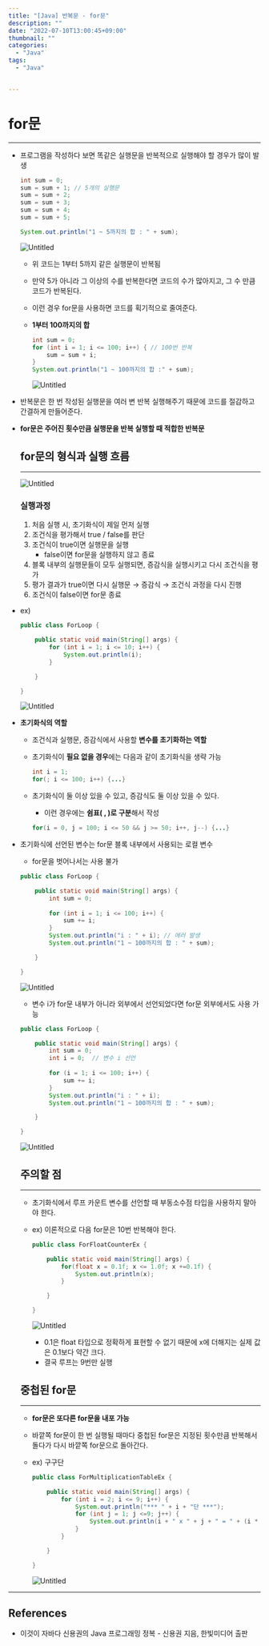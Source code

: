 ```yaml
---
title: "[Java] 반복문 - for문"
description: ""
date: "2022-07-10T13:00:45+09:00"
thumbnail: ""
categories:
  - "Java"
tags:
  - "Java"


---
```

<!--more-->

# for문

---

- 프로그램을 작성하다 보면 똑같은 실행문을 반복적으로 실행해야 할 경우가 많이 발생
    
    ```java
    int sum = 0;
    sum = sum + 1; // 5개의 실행문
    sum = sum + 2;
    sum = sum + 3;
    sum = sum + 4;
    sum = sum + 5;
    
    System.out.println("1 ~ 5까지의 합 : " + sum);
    ```
    
    ![Untitled](/images/lang_java/conditionLoop/반복문_for문/Untitled.png)
    
    - 위 코드는 1부터 5까지 같은 실행문이 반복됨
    - 만약 5가 아니라 그 이상의 수를 반복한다면 코드의 수가 많아지고, 그 수 만큼 코드가 반복된다.
    - 이런 경우 for문을 사용하면 코드를 획기적으로 줄여준다.
    - **1부터 100까지의 합**
        
        ```java
        int sum = 0;
        for (int i = 1; i <= 100; i++) { // 100번 반복
        	sum = sum + i;
        }
        System.out.println("1 ~ 100까지의 합 :" + sum);
        ```
        
        ![Untitled](/images/lang_java/conditionLoop/반복문_for문/Untitled%201.png)
        
- 반복문은 한 번 작성된 실행문을 여러 변 반복 실행해주기 때문에 코드를 절감하고 간결하게 만들어준다.
- **for문은 주어진 횟수만큼 실행문을 반복 실행할 때 적합한 반복문**
    
    ## for문의 형식과 실행 흐름
    
    ---
    
    ![Untitled](/images/lang_java/conditionLoop/반복문_for문/Untitled%202.png)
    
    ### 실행과정
    
    1. 처음 실행 시, 초기화식이 제일 먼저 실행
    2. 조건식을 평가해서 true / false를 판단
    3. 조건식이 true이면 실행문을 실행
        - false이면 for문을 실행하지 않고 종료
    4. 블록 내부의 실행문들이 모두 실행되면, 증감식을 실행시키고 다시 조건식을 평가
    5. 평가 결과가 true이면 다시 실행문 → 증감식 → 조건식 과정을 다시 진행
    6. 조건식이 false이면 for문 종료
- ex)
    
    ```java
    public class ForLoop {
    
    	public static void main(String[] args) {
    		for (int i = 1; i <= 10; i++) {
    			System.out.println(i);
    		}
    
    	}
    
    }
    ```
    
    ![Untitled](/images/lang_java/conditionLoop/반복문_for문/Untitled%203.png)
    
- **초기화식의 역할**
    - 조건식과 실행문, 증감식에서 사용할 **변수를 초기화하는 역할**
    - 초기화식이 **필요 없을 경우**에는 다음과 같이 초기화식을 생략 가능
        
        ```java
        int i = 1;
        for(; i <= 100; i++) {...}
        ```
        
    - 초기화식이 둘 이상 있을 수 있고, 증감식도 둘 이상 있을 수 있다.
        - 이런 경우에는 **쉼표( , )로 구분**해서 작성
        
        ```java
        for(i = 0, j = 100; i <= 50 && j >= 50; i++, j--) {...}
        ```
        
- 초기화식에 선언된 변수는 for문 블록 내부에서 사용되는 로컬 변수
    - for문을 벗어나서는 사용 불가
    
    ```java
    public class ForLoop {
    
    	public static void main(String[] args) {
    		int sum = 0;
    				
    		for (int i = 1; i <= 100; i++) {
    			sum += i;
    		}
    		System.out.println("i : " + i); // 에러 발생
    		System.out.println("1 ~ 100까지의 합 : " + sum);
    
    	}
    
    }
    ```
    
    ![Untitled](/images/lang_java/conditionLoop/반복문_for문/Untitled%204.png)
    
    - 변수 i가  for문 내부가 아니라 외부에서 선언되었다면 for문 외부에서도 사용 가능
    
    ```java
    public class ForLoop {
    
    	public static void main(String[] args) {
    		int sum = 0;
    		int i = 0;  // 변수 i 선언
    				
    		for (i = 1; i <= 100; i++) {
    			sum += i;
    		}
    		System.out.println("i : " + i);
    		System.out.println("1 ~ 100까지의 합 : " + sum);
    
    	}
    
    }
    ```
    
    ![Untitled](/images/lang_java/conditionLoop/반복문_for문/Untitled%205.png)
    
    ## 주의할 점
    
    ---
    
    - 초기화식에서 루프 카운트 변수를 선언할 때 부동소수점 타입을 사용하지 말아야 한다.
    - ex) 이론적으로 다음 for문은 10번 반복해야 한다.
        
        ```java
        public class ForFloatCounterEx {
        
        	public static void main(String[] args) {
        		for(float x = 0.1f; x <= 1.0f; x +=0.1f) {
        			System.out.println(x);
        		}
        
        	}
        
        }
        ```
        
        ![Untitled](/images/lang_java/conditionLoop/반복문_for문/Untitled%206.png)
        
        - 0.1은 float 타입으로 정확하게 표현할 수 없기 때문에 x에 더해지는 실제 값은 0.1보다 약간 크다.
        - 결국 루프는 9번만 실행
    
    ## 중첩된 for문
    
    ---
    
    - **for문은 또다른 for문을 내포 가능**
    - 바깥쪽 for문이 한 번 실행될 때마다 중첩된 for문은 지정된 횟수만큼 반복해서 돌다가 다시 바깥쪽 for문으로 돌아간다.
    - ex) 구구단
        
        ```java
        public class ForMultiplicationTableEx {
        
        	public static void main(String[] args) {
        		for (int i = 2; i <= 9; i++) {
        			System.out.println("*** " + i + "단 ***");
        			for (int j = 1; j <=9; j++) {
        				System.out.println(i + " x " + j + " = " + (i * j));
        			}
        		}
        
        	}
        
        }
        ```
        
        ![Untitled](/images/lang_java/conditionLoop/반복문_for문/Untitled%207.png)
        

---

## References

- 이것이 자바다 신용권의 Java 프로그래밍 정복 - 신용권 지음, 한빛미디어 출판